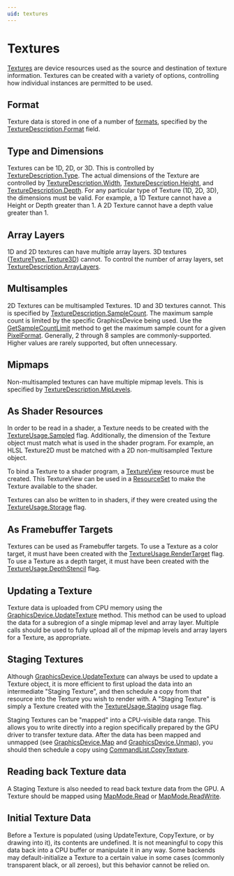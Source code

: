 ```yaml
---
uid: textures
---
```


# Textures

[Textures](xref:Veldrid.Texture) are device resources used as the source and destination of texture information. Textures can be created with a variety of options, controlling how individual instances are permitted to be used.

## Format

Texture data is stored in one of a number of [formats](xref:Veldrid.PixelFormat), specified by the [TextureDescription.Format](xref:Veldrid.TextureDescription#Veldrid_TextureDescription_Format) field.

## Type and Dimensions

Textures can be 1D, 2D, or 3D. This is controlled by [TextureDescription.Type](xref:Veldrid.TextureDescription#Veldrid_TextureDescription_Type). The actual dimensions of the Texture are controlled by [TextureDescription.Width](xref:Veldrid.TextureDescription#Veldrid_TextureDescription_Width), [TextureDescription.Height](xref:Veldrid.TextureDescription#Veldrid_TextureDescription_Height), and [TextureDescription.Depth](xref:Veldrid.TextureDescription#Veldrid_TextureDescription_Depth). For any particular type of Texture (1D, 2D, 3D), the dimensions must be valid. For example, a 1D Texture cannot have a Height or Depth greater than 1. A 2D Texture cannot have a depth value greater than 1.

## Array Layers

1D and 2D textures can have multiple array layers. 3D textures ([TextureType.Texture3D](xref:Veldrid.TextureType)) cannot. To control the number of array layers, set [TextureDescription.ArrayLayers](xref:Veldrid.TextureDescription#Veldrid_TextureDescription_ArrayLayers).

## Multisamples

2D Textures can be multisampled Textures. 1D and 3D textures cannot. This is specified by [TextureDescription.SampleCount](xref:Veldrid.TextureDescription#Veldrid_TextureDescription_SampleCount). The maximum sample count is limited by the specific GraphicsDevice being used. Use the [GetSampleCountLimit](xref:Veldrid.GraphicsDevice#Veldrid_GraphicsDevice_GetSampleCountLimit_Veldrid_PixelFormat_System_Boolean_) method to get the maximum sample count for a given [PixelFormat](xref:Veldrid.PixelFormat). Generally, 2 through 8 samples are commonly-supported. Higher values are rarely supported, but often unnecessary.

## Mipmaps

Non-multisampled textures can have multiple mipmap levels. This is specified by [TextureDescription.MipLevels](xref:Veldrid.TextureDescription#Veldrid_TextureDescription_MipLevels).

## As Shader Resources

In order to be read in a shader, a Texture needs to be created with the [TextureUsage.Sampled](xref:Veldrid.TextureUsage) flag. Additionally, the dimension of the Texture object must match what is used in the shader program. For example, an HLSL Texture2D must be matched with a 2D non-multisampled Texture object.

To bind a Texture to a shader program, a [TextureView](xref:Veldrid.TextureView) resource must be created. This TextureView can be used in a [ResourceSet](xref:Veldrid.ResourceSet) to make the Texture available to the shader.

Textures can also be written to in shaders, if they were created using the [TextureUsage.Storage](xref:Veldrid.TextureUsage) flag.

## As Framebuffer Targets

Textures can be used as Framebuffer targets. To use a Texture as a color target, it must have been created with the [TextureUsage.RenderTarget](xref:Veldrid.TextureUsage) flag. To use a Texture as a depth target, it must have been created with the [TextureUsage.DepthStencil](xref:Veldrid.TextureUsage) flag.

## Updating a Texture

Texture data is uploaded from CPU memory using the [GraphicsDevice.UpdateTexture](xref:Veldrid.GraphicsDevice#Veldrid_GraphicsDevice_UpdateTexture_Veldrid_Texture_IntPtr_System_UInt32_System_UInt32_System_UInt32_System_UInt32_System_UInt32_System_UInt32_System_UInt32_System_UInt32_System_UInt32_) method. This method can be used to upload the data for a subregion of a single mipmap level and array layer. Multiple calls should be used to fully upload all of the mipmap levels and array layers for a Texture, as appropriate.

## Staging Textures

Although [GraphicsDevice.UpdateTexture](xref:Veldrid.GraphicsDevice#Veldrid_GraphicsDevice_UpdateTexture_Veldrid_Texture_IntPtr_System_UInt32_System_UInt32_System_UInt32_System_UInt32_System_UInt32_System_UInt32_System_UInt32_System_UInt32_System_UInt32_) can always be used to update a Texture object, it is more efficient to first upload the data into an intermediate "Staging Texture", and then schedule a copy from that resource into the Texture you wish to render with. A "Staging Texture" is simply a Texture created with the [TextureUsage.Staging](xref:Veldrid.TextureUsage) usage flag.

Staging Textures can be "mapped" into a CPU-visible data range. This allows you to write directly into a region specifically prepared by the GPU driver to transfer texture data. After the data has been mapped and unmapped (see [GraphicsDevice.Map](xref:Veldrid.GraphicsDevice#Veldrid_GraphicsDevice_Map_Veldrid_MappableResource_Veldrid_MapMode_System_UInt32_) and [GraphicsDevice.Unmap](xref:Veldrid.GraphicsDevice#Veldrid_GraphicsDevice_Unmap_Veldrid_MappableResource_System_UInt32_)), you should then schedule a copy using [CommandList.CopyTexture](xref:Veldrid.CommandList#Veldrid_CommandList_CopyTexture_Veldrid_Texture_System_UInt32_System_UInt32_System_UInt32_System_UInt32_System_UInt32_Veldrid_Texture_System_UInt32_System_UInt32_System_UInt32_System_UInt32_System_UInt32_System_UInt32_System_UInt32_System_UInt32_System_UInt32_).

## Reading back Texture data

A Staging Texture is also needed to read back texture data from the GPU. A Texture should be mapped using [MapMode.Read](xref:Veldrid.MapMode) or [MapMode.ReadWrite](xref:Veldrid.MapMode).

## Initial Texture Data

Before a Texture is populated (using UpdateTexture, CopyTexture, or by drawing into it), its contents are undefined. It is not meaningful to copy this data back into a CPU buffer or manipulate it in any way. Some backends may default-initialize a Texture to a certain value in some cases (commonly transparent black, or all zeroes), but this behavior cannot be relied on.
